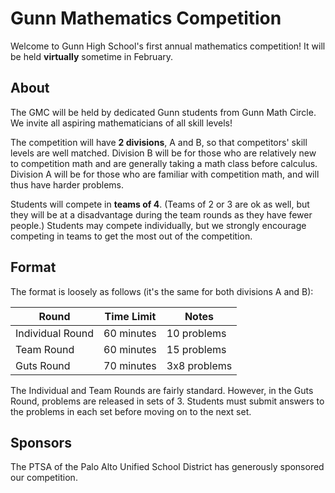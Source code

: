 <!-- ---
title: Welcome!
description: ''
--- -->

# Gunn Mathematics Competition

Welcome to Gunn High School's first annual mathematics competition! It will be held **virtually** sometime in February.

## About

The GMC will be held by dedicated Gunn students from Gunn Math Circle. We invite all aspiring mathematicians of all skill levels!

The competition will have **2 divisions**, A and B, so that competitors' skill levels are well matched. Division B will be for those who are relatively new to competition math and are generally taking a math class before calculus. Division A will be for those who are familiar with competition math, and will thus have harder problems.

Students will compete in **teams of 4**. (Teams of 2 or 3 are ok as well, but they will be at a disadvantage during the team rounds as they have fewer people.) Students may compete individually, but we strongly encourage competing in teams to get the most out of the competition.

## Format

The format is loosely as follows (it's the same for both divisions A and B):

| Round | Time Limit | Notes |
| --- | --- | --- |
| Individual Round | 60 minutes | 10 problems |
| Team Round | 60 minutes | 15 problems |
| Guts Round | 70 minutes | 3x8 problems |

The Individual and Team Rounds are fairly standard. However, in the Guts Round, problems are released in sets of 3. Students must submit answers to the problems in each set before moving on to the next set.

<!-- ## Staff
A huge thanks to our dedicated staff, who are working to put together problems and logistics:
 -->

## Sponsors

The PTSA of the Palo Alto Unified School District has generously sponsored our competition.

